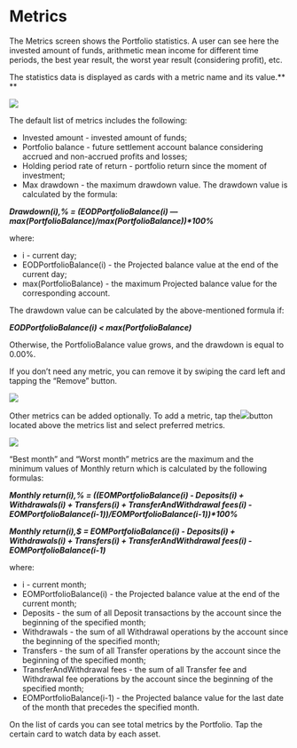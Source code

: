 # Metrics

The Metrics screen shows the Portfolio statistics. A user can see here the invested amount of funds, arithmetic mean income for different time periods, the best year result, the worst year result (considering profit), etc.

The statistics data is displayed as cards with a metric name and its value.**   **

![](<../../../../.gitbook/assets/1 (151).png>)

The default list of metrics includes the following:

* Invested amount - invested amount of funds;
* Portfolio balance - future settlement account balance considering accrued and non-accrued profits and losses;
* Holding period rate of return - portfolio return since the moment of investment; 
* Max drawdown - the maximum drawdown value. The drawdown value is calculated by the formula:

_**Drawdown(i),% = (EODPortfolioBalance(i) — max(PortfolioBalance)/max(PortfolioBalance))\*100%**_

where:

* i - current day;
* EODPortfolioBalance(i) - the Projected balance value at the end of the current day;
* max(PortfolioBalance) - the maximum Projected balance value for the corresponding account.

The drawdown value can be calculated by the above-mentioned formula if:

_**EODPortfolioBalance(i) < max(PortfolioBalance)**_

Otherwise, the PortfolioBalance value grows, and the drawdown is equal to 0.00%.

If you don’t need any metric, you can remove it by swiping the card left and tapping the “Remove” button. 

![](<../../../../.gitbook/assets/2 (129).png>)

Other metrics can be added optionally. To add a metric, tap the![](https://lh3.googleusercontent.com/mwLy9VITx37fqqx78IPkbg8LIQm7NW12PU4iTYLnj9BRRvbg9mIKTgHkaE696gb-rnKmAtYrZslF1KoooqA3nC8nw6ub6ZLx98eo26km1amPtLXbNVm1gztMX_osUSY3v7q-98yC)button located above the metrics list and select preferred metrics. 

![](<../../../../.gitbook/assets/3 (102).png>)

“Best month” and “Worst month” metrics are the maximum and the minimum values of Monthly return which is calculated by the following formulas:

_**Monthly return(i),% = ((EOMPortfolioBalance(i) - Deposits(i) + Withdrawals(i) + Transfers(i) + TransferAndWithdrawal fees(i)  - EOMPortfolioBalance(i-1))/EOMPortfolioBalance(i-1))\*100%**_

_**Monthly return(i),$ = EOMPortfolioBalance(i) - Deposits(i) + Withdrawals(i) + Transfers(i) + TransferAndWithdrawal fees(i)  - EOMPortfolioBalance(i-1)**_

where:

* i - current month;
* EOMPortfolioBalance(i) - the Projected balance value at the end of the current month;
* Deposits - the sum of all Deposit transactions by the account since the beginning of the specified month;
* Withdrawals - the sum of all Withdrawal operations by the account since the beginning of the specified month;
* Transfers - the sum of all Transfer operations by the account since the beginning of the specified month;
* TransferAndWithdrawal fees - the sum of all Transfer fee and Withdrawal fee operations by the account since the beginning of the specified month;
* EOMPortfolioBalance(i-1) - the Projected balance value for the last date of the month that precedes the specified month.

On the list of cards you can see total metrics by the Portfolio. Tap the certain card to watch data by each asset.
